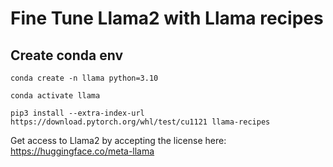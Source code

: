 # Fine Tune Llama2 with Llama recipes

## Create conda env

```
conda create -n llama python=3.10

conda activate llama

pip3 install --extra-index-url https://download.pytorch.org/whl/test/cu1121 llama-recipes

```

Get access to Llama2 by accepting the license here: https://huggingface.co/meta-llama
